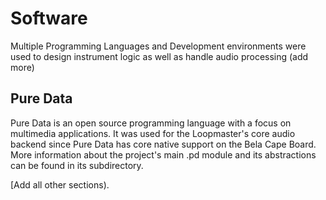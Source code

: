# Software
Multiple Programming Languages and Development environments were used to design instrument logic as well as handle audio processing (add more)

## Pure Data
Pure Data is an open source programming language with a focus on multimedia applications. It was used for the Loopmaster's core audio backend since Pure Data has core native support on the Bela Cape Board. More information about the project's main .pd module and its abstractions can be found in its subdirectory.

[Add all other sections).
